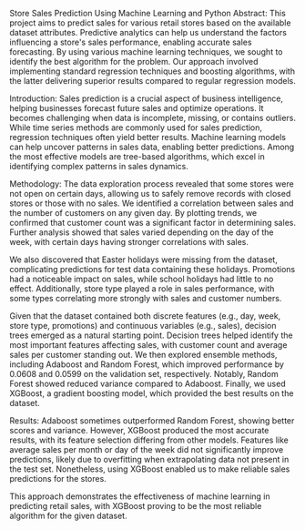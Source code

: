 Store Sales Prediction Using Machine Learning and Python
Abstract:
This project aims to predict sales for various retail stores based on the available dataset attributes. Predictive analytics can help us understand the factors influencing a store's sales performance, enabling accurate sales forecasting. By using various machine learning techniques, we sought to identify the best algorithm for the problem. Our approach involved implementing standard regression techniques and boosting algorithms, with the latter delivering superior results compared to regular regression models.

Introduction:
Sales prediction is a crucial aspect of business intelligence, helping businesses forecast future sales and optimize operations. It becomes challenging when data is incomplete, missing, or contains outliers. While time series methods are commonly used for sales prediction, regression techniques often yield better results. Machine learning models can help uncover patterns in sales data, enabling better predictions. Among the most effective models are tree-based algorithms, which excel in identifying complex patterns in sales dynamics.

Methodology:
The data exploration process revealed that some stores were not open on certain days, allowing us to safely remove records with closed stores or those with no sales. We identified a correlation between sales and the number of customers on any given day. By plotting trends, we confirmed that customer count was a significant factor in determining sales. Further analysis showed that sales varied depending on the day of the week, with certain days having stronger correlations with sales.

We also discovered that Easter holidays were missing from the dataset, complicating predictions for test data containing these holidays. Promotions had a noticeable impact on sales, while school holidays had little to no effect. Additionally, store type played a role in sales performance, with some types correlating more strongly with sales and customer numbers.

Given that the dataset contained both discrete features (e.g., day, week, store type, promotions) and continuous variables (e.g., sales), decision trees emerged as a natural starting point. Decision trees helped identify the most important features affecting sales, with customer count and average sales per customer standing out. We then explored ensemble methods, including Adaboost and Random Forest, which improved performance by 0.0608 and 0.0599 on the validation set, respectively. Notably, Random Forest showed reduced variance compared to Adaboost. Finally, we used XGBoost, a gradient boosting model, which provided the best results on the dataset.

Results:
Adaboost sometimes outperformed Random Forest, showing better scores and variance. However, XGBoost produced the most accurate results, with its feature selection differing from other models. Features like average sales per month or day of the week did not significantly improve predictions, likely due to overfitting when extrapolating data not present in the test set. Nonetheless, using XGBoost enabled us to make reliable sales predictions for the stores.

This approach demonstrates the effectiveness of machine learning in predicting retail sales, with XGBoost proving to be the most reliable algorithm for the given dataset.
